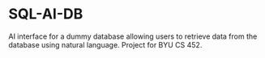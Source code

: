 # SQL-AI-DB
AI interface for a dummy database allowing users to retrieve data from the database using natural language. Project for BYU CS 452. 
